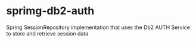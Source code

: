# sprimg-db2-auth
Spring SessionRepository implementation that uses the Db2 AUTH Service to store and retrieve session data
